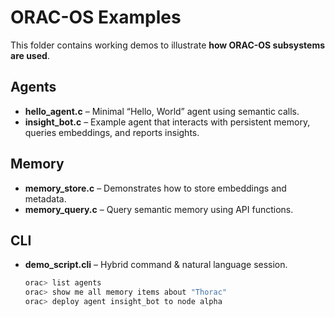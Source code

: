 # ORAC-OS Examples

This folder contains working demos to illustrate **how ORAC-OS subsystems are used**.

## Agents
- **hello_agent.c** – Minimal “Hello, World” agent using semantic calls.
- **insight_bot.c** – Example agent that interacts with persistent memory, queries embeddings, and reports insights.

## Memory
- **memory_store.c** – Demonstrates how to store embeddings and metadata.
- **memory_query.c** – Query semantic memory using API functions.

## CLI
- **demo_script.cli** – Hybrid command & natural language session.
  ```bash
  orac> list agents
  orac> show me all memory items about "Thorac"
  orac> deploy agent insight_bot to node alpha
